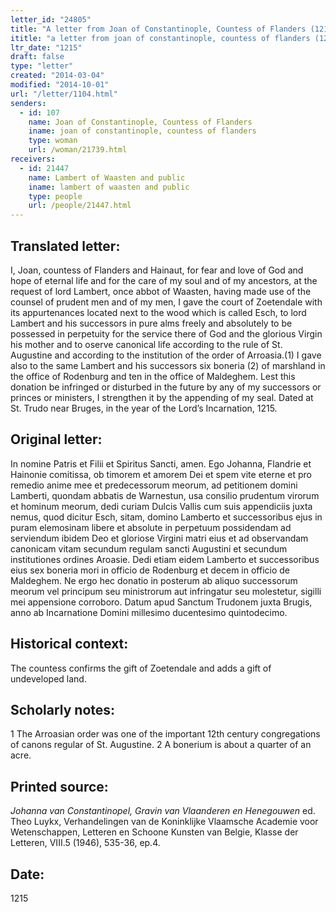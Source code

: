 ```yaml
---
letter_id: "24805"
title: "A letter from Joan of Constantinople, Countess of Flanders (1215)"
ititle: "a letter from joan of constantinople, countess of flanders (1215)"
ltr_date: "1215"
draft: false
type: "letter"
created: "2014-03-04"
modified: "2014-10-01"
url: "/letter/1104.html"
senders:
  - id: 107
    name: Joan of Constantinople, Countess of Flanders
    iname: joan of constantinople, countess of flanders
    type: woman
    url: /woman/21739.html
receivers:
  - id: 21447
    name: Lambert of Waasten and public
    iname: lambert of waasten and public
    type: people
    url: /people/21447.html
---
```

<h2> Translated letter:</h2>I, Joan, countess of Flanders and Hainaut, for fear and love of God and hope of eternal life and for the care of my soul and of my ancestors, at the request of lord Lambert, once abbot of Waasten, having made use of the counsel of prudent men and of my men, I gave the court of Zoetendale with its appurtenances located next to the wood which is called Esch, to lord Lambert and his successors in pure alms freely and absolutely to be possessed in perpetuity for the service there of God and the glorious Virgin his mother and to oserve canonical life according to the rule of St. Augustine and according to the institution of the order of Arroasia.(1)
I gave also to the same Lambert and his successors six boneria (2) of marshland in the office of Rodenburg and ten in the office of Maldeghem.
Lest this donation be infringed or disturbed in the future by any of my successors or princes or ministers, I strengthen it by the appending of my seal.
Dated at St. Trudo near Bruges, in the year of the Lord’s Incarnation, 1215.
<h2 class="mt-4"> Original letter:</h2>In nomine Patris et Filii et Spiritus Sancti, amen.
Ego Johanna, Flandrie et Hainonie comitissa, ob timorem et amorem  Dei et spem vite eterne et pro remedio anime mee et predecessorum meorum, ad petitionem domini Lamberti, quondam abbatis de Warnestun, usa consilio prudentum virorum et hominum meorum, dedi curiam Dulcis Vallis cum suis appendiciis juxta nemus, quod dicitur Esch, sitam, domino Lamberto et successoribus ejus in puram elemosinam libere et absolute in perpetuum possidendam ad serviendum ibidem Deo et gloriose Virgini matri eius et ad observandam canonicam vitam secundum regulam sancti Augustini et secundum institutiones ordines Aroasie.
Dedi etiam eidem Lamberto et successoribus eius sex boneria mori in officio de Rodenburg et decem in officio de Maldeghem.
Ne ergo hec donatio in posterum ab aliquo successorum meorum vel principum seu ministrorum aut infringatur seu molestetur, sigilli mei appensione corroboro.
Datum apud Sanctum Trudonem juxta Brugis, anno ab Incarnatione Domini millesimo ducentesimo quintodecimo.
<h2 class="mt-4"> Historical context:</h2>The countess confirms the gift of Zoetendale and adds a gift of undeveloped land.
<h2 class="mt-4"> Scholarly notes:</h2>1 The Arroasian order was one of the important 12th century congregations of canons regular of St. Augustine.
2 A bonerium is about a quarter of an acre.
<h2 class="mt-4"> Printed source:</h2><p><em>Johanna van Constantinopel, Gravin van Vlaanderen en Henegouwen</em> ed. Theo Luykx, Verhandelingen van de Koninklijke Vlaamsche Academie voor Wetenschappen, Letteren en Schoone Kunsten van Belgie, Klasse der Letteren, VIII.5 (1946), 535-36, ep.4.</p><h2 class="mt-4"> Date:</h2>1215
